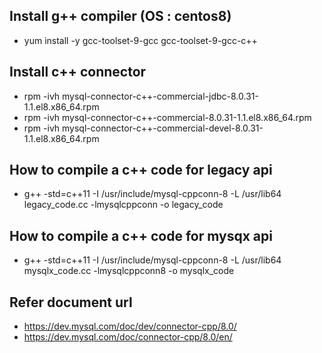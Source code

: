 ## Install g++ compiler (OS : centos8)
* yum install -y gcc-toolset-9-gcc gcc-toolset-9-gcc-c++

## Install c++ connector 
* rpm -ivh mysql-connector-c++-commercial-jdbc-8.0.31-1.1.el8.x86_64.rpm
* rpm -ivh mysql-connector-c++-commercial-8.0.31-1.1.el8.x86_64.rpm
* rpm -ivh mysql-connector-c++-commercial-devel-8.0.31-1.1.el8.x86_64.rpm


## How to compile a c++ code for legacy api
* g++ -std=c++11 -I /usr/include/mysql-cppconn-8 -L /usr/lib64 legacy_code.cc -lmysqlcppconn -o legacy_code

## How to compile a c++ code for mysqx api
* g++ -std=c++11 -I /usr/include/mysql-cppconn-8 -L /usr/lib64 mysqlx_code.cc -lmysqlcppconn8 -o mysqlx_code

## Refer document url
* https://dev.mysql.com/doc/dev/connector-cpp/8.0/
* https://dev.mysql.com/doc/connector-cpp/8.0/en/
